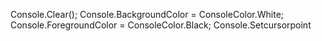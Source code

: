 Console.Clear();
Console.BackgroundColor = ConsoleColor.White;
Console.ForegroundColor = ConsoleColor.Black;
Console.Setcursorpoint
